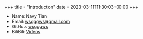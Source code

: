 +++
title = "Introduction"
date = 2023-03-11T11:30:03+00:00
+++

- Name: Navy Tian
- Email: <wsgggws@gmail.com>
- GitHub: [wsgggws](https://github.com/wsgggws)
- BiliBili: [Videos](https://space.bilibili.com/472722204)

